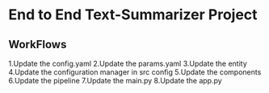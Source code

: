 # End to End Text-Summarizer Project

## WorkFlows

1.Update the config.yaml
2.Update the params.yaml
3.Update the entity
4.Update the configuration manager in src config
5.Update the components
6.Update the pipeline
7.Update the main.py
8.Update the app.py